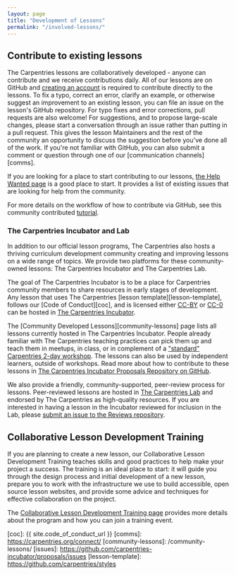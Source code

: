 ```yaml
---
layout: page
title: "Development of Lessons"
permalink: "/involved-lessons/"
---
```


## Contribute to existing lessons
The Carpentries lessons are collaboratively developed - anyone can contribute and we receive contributions daily.
All of our lessons are on GitHub and [creating an account][join-github] is required to contribute directly to the lessons. To fix a typo,
correct an
error, clarify an example, or otherwise suggest an improvement to an existing lesson, you can file an issue on the lesson's GitHub
repository. For typo fixes and error corrections, pull requests are also welcome!
For suggestions, and to propose large-scale changes,
please start a conversation through an issue rather than putting in a pull request. This gives the lesson Maintainers and the rest of the
community an opportunity to discuss the suggestion before you've done all of the work. If you're not familiar with GitHub, you can
also submit a comment or question through one of our [communication channels][comms].

If you are looking for a place to start contributing to our lessons, [the Help Wanted page](/help-wanted-issues/) is a good place to start.
It provides a list of existing issues that are looking for help from the community.

For more details on the workflow of how to contribute via GitHub, see this community contributed [tutorial][git-tutorial].

### The Carpentries Incubator and Lab

In addition to our official lesson programs, The Carpentries also hosts a thriving
curriculum development community creating and improving lessons on a wide range of topics.
We provide two platforms for these community-owned lessons:
The Carpentries Incubator and The Carpentries Lab.

The goal of The Carpentries Incubator is to be a place for Carpentries community members to share resources in early stages of development. Any lesson that uses The Carpentries [lesson template][lesson-template], follows our [Code of Conduct][coc], and is licensed either [CC-BY][cc-by] or [CC-0][cc-0] can be hosted in [The Carpentries Incubator](https://carpentries-incubator.org/).

The [Community Developed Lessons][community-lessons] page lists all lessons currently hosted in The Carpentries Incubator. People already familiar with The Carpentries teaching practices can pick them up and teach them in meetups, in class, or in complement of a ["standard" Carpentries 2-day workshop](/workshops/#workshop-core). The lessons can also be used by independent learners, outside of workshops.  Read more about how to contribute to these lessons in [The Carpentries Incubator Proposals Repository on GitHub](https://github.com/carpentries-incubator/proposals#readme).

We also provide a friendly, community-supported, peer-review process for lessons.
Peer-reviewed lessons are hosted in [The Carpentries Lab][carpentries-lab] and endorsed
by The Carpentries as high-quality resources.
If you are interested in having a lesson in the Incubator reviewed for inclusion in the Lab,
please [submit an issue to the Reviews repository](https://github.com/carpentries-lab/reviews/issues/new?assignees=tobyhodges&labels=review&projects=&template=review_submission.yml&title=%5BReview%5D%3A+).

## Collaborative Lesson Development Training
If you are planning to create a new lesson,
our Collaborative Lesson Development Training teaches
skills and good practices to help make your project a success.
The training is an ideal place to start: it will guide you through
the design process and initial development of a new lesson,
prepare you to work with the infrastructure we use to build accessible, open source lesson websites,
and provide some advice and techniques for effective collaboration on the project.

The [Collaborative Lesson Development Training page][cldt-info] provides more details
about the program and how you can join a training event.


[cldt-info]: https://carpentries.github.io/lesson-development-training/index.html
[git-tutorial]: https://github.com/carpentries-incubator/swc_github_flow/blob/master/for_novice_contributors.md
[incubator]: https://github.com/carpentries-incubator/proposals/blob/master/README.md
[join-github]: https://github.com/join
[cc-0]: https://creativecommons.org/share-your-work/public-domain/cc0/
[cc-by]: https://creativecommons.org/licenses/by/4.0/
[cdh]: https://cdh.carpentries.org/
[carpentries-lab]: https://github.com/carpentrieslab/proposals
[coc]: {{ site.code_of_conduct_url }}
[comms]: https://carpentries.org/connect/
[community-lessons]: /community-lessons/
[issues]: https://github.com/carpentries-incubator/proposals/issues
[lesson-template]: https://github.com/carpentries/styles

